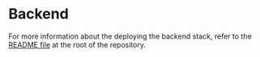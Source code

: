 # Backend

For more information about the deploying the backend stack, refer to the [README file](../README.md#deployment) at the root of the repository.
